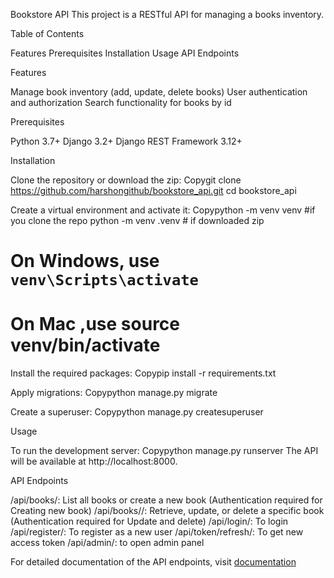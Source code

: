 Bookstore API
This project is a RESTful API for managing a books inventory.

Table of Contents

Features
Prerequisites
Installation
Usage
API Endpoints

Features

Manage book inventory (add, update, delete books)
User authentication and authorization
Search functionality for books by id

Prerequisites

Python 3.7+
Django 3.2+
Django REST Framework 3.12+

Installation

Clone the repository or download the zip:
Copygit clone https://github.com/harshongithub/bookstore_api.git
cd bookstore_api

Create a virtual environment and activate it:
Copypython -m venv venv #if you clone the repo
python -m venv .venv # if downloaded zip

# On Windows, use `venv\Scripts\activate`
# On Mac ,use source venv/bin/activate 

Install the required packages:
Copypip install -r requirements.txt

Apply migrations:
Copypython manage.py migrate

Create a superuser:
Copypython manage.py createsuperuser


Usage

To run the development server:
Copypython manage.py runserver
The API will be available at http://localhost:8000.

API Endpoints

/api/books/: List all books or create a new book (Authentication required for Creating new book)
/api/books/<id>/: Retrieve, update, or delete a specific book (Authentication required for Update and delete)
/api/login/: To login 
/api/register/: To register as a new user
/api/token/refresh/: To get new access token
/api/admin/: to open admin panel

For detailed documentation of the API endpoints, visit [documentation](https://documenter.getpostman.com/view/38144718/2sAXjRV9E1)

